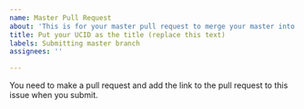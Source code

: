 ```yaml
---
name: Master Pull Request
about: 'This is for your master pull request to merge your master into this repo.  '
title: Put your UCID as the title (replace this text)
labels: Submitting master branch
assignees: ''

---
```


You need to make a pull request and add the link to the pull request to this issue when you submit.
